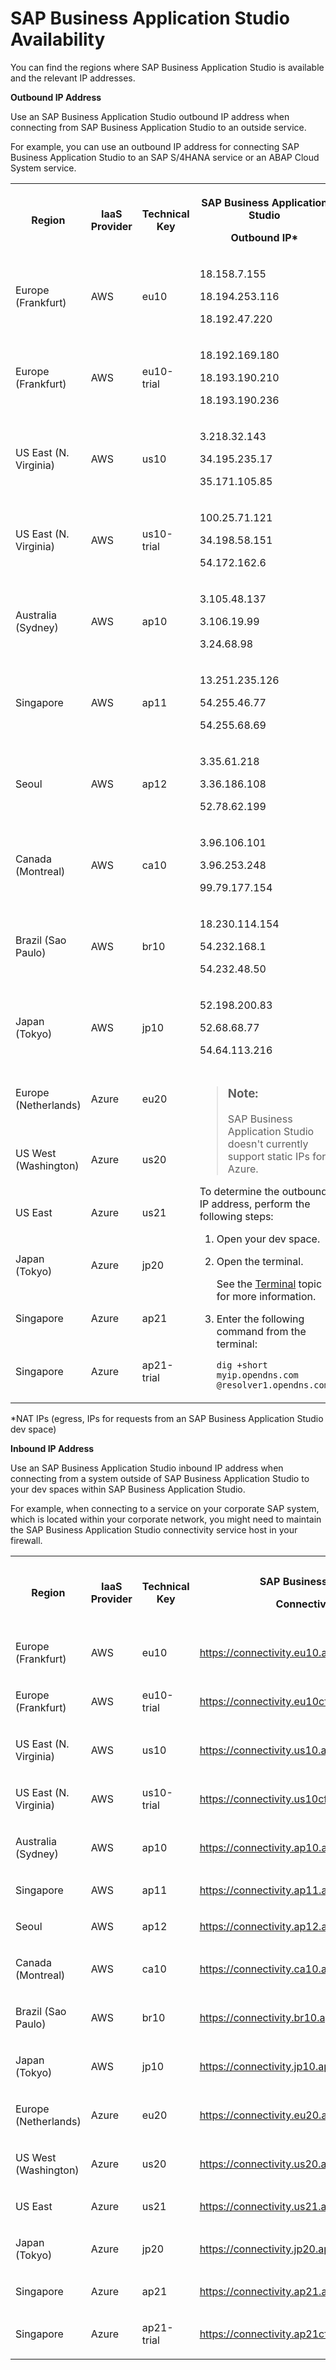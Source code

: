 <!-- loio8509485251814213876223e332bfdcbb -->

# SAP Business Application Studio Availability

You can find the regions where SAP Business Application Studio is available and the relevant IP addresses.

**Outbound IP Address**

Use an SAP Business Application Studio outbound IP address when connecting from SAP Business Application Studio to an outside service.

For example, you can use an outbound IP address for connecting SAP Business Application Studio to an SAP S/4HANA service or an ABAP Cloud System service.


<table>
<tr>
<th>

Region



</th>
<th>

IaaS Provider



</th>
<th>

Technical Key



</th>
<th>

SAP Business Application Studio

Outbound IP\*



</th>
</tr>
<tr>
<td>

Europe \(Frankfurt\)



</td>
<td>

AWS



</td>
<td>

eu10



</td>
<td>

18.158.7.155

18.194.253.116

18.192.47.220



</td>
</tr>
<tr>
<td>

Europe \(Frankfurt\)



</td>
<td>

AWS



</td>
<td>

eu10-trial



</td>
<td>

18.192.169.180

18.193.190.210

18.193.190.236



</td>
</tr>
<tr>
<td>

US East \(N. Virginia\)



</td>
<td>

AWS



</td>
<td>

us10



</td>
<td>

3.218.32.143

34.195.235.17

35.171.105.85



</td>
</tr>
<tr>
<td>

US East \(N. Virginia\)



</td>
<td>

AWS



</td>
<td>

us10-trial



</td>
<td>

100.25.71.121

34.198.58.151

54.172.162.6



</td>
</tr>
<tr>
<td>

Australia \(Sydney\)



</td>
<td>

AWS



</td>
<td>

ap10



</td>
<td>

3.105.48.137

3.106.19.99

3.24.68.98



</td>
</tr>
<tr>
<td>

Singapore



</td>
<td>

AWS



</td>
<td>

ap11



</td>
<td>

13.251.235.126

54.255.46.77

54.255.68.69



</td>
</tr>
<tr>
<td>

Seoul



</td>
<td>

AWS



</td>
<td>

ap12



</td>
<td>

3.35.61.218

3.36.186.108

52.78.62.199



</td>
</tr>
<tr>
<td>

Canada \(Montreal\)



</td>
<td>

AWS



</td>
<td>

ca10



</td>
<td>

3.96.106.101

3.96.253.248

99.79.177.154



</td>
</tr>
<tr>
<td>

Brazil \(Sao Paulo\)



</td>
<td>

AWS



</td>
<td>

br10



</td>
<td>

18.230.114.154

54.232.168.1

54.232.48.50



</td>
</tr>
<tr>
<td>

Japan \(Tokyo\)



</td>
<td>

AWS



</td>
<td>

jp10



</td>
<td>

52.198.200.83

52.68.68.77

54.64.113.216



</td>
</tr>
<tr>
<td>

Europe \(Netherlands\)



</td>
<td>

Azure



</td>
<td>

eu20



</td>
<td rowspan="6">

> ### Note:  
> SAP Business Application Studio doesn't currently support static IPs for Azure.

To determine the outbound IP address, perform the following steps:

1.  Open your dev space.
2.  Open the terminal.

    See the [Terminal](Terminal_c8b4ae9.md) topic for more information.

3.  Enter the following command from the terminal:

    ```
    dig +short myip.opendns.com @resolver1.opendns.com
    ```




</td>
</tr>
<tr>
<td>

US West \(Washington\)



</td>
<td>

Azure



</td>
<td>

us20



</td>
</tr>
<tr>
<td>

US East



</td>
<td>

Azure



</td>
<td>

us21



</td>
</tr>
<tr>
<td>

Japan \(Tokyo\)



</td>
<td>

Azure



</td>
<td>

jp20



</td>
</tr>
<tr>
<td>

Singapore



</td>
<td>

Azure



</td>
<td>

ap21



</td>
</tr>
<tr>
<td>

Singapore



</td>
<td>

Azure



</td>
<td>

ap21-trial



</td>
</tr>
</table>

\*NAT IPs \(egress, IPs for requests from an SAP Business Application Studio dev space\)

**Inbound IP Address**

Use an SAP Business Application Studio inbound IP address when connecting from a system outside of SAP Business Application Studio to your dev spaces within SAP Business Application Studio.

For example, when connecting to a service on your corporate SAP system, which is located within your corporate network, you might need to maintain the SAP Business Application Studio connectivity service host in your firewall.


<table>
<tr>
<th>

Region



</th>
<th>

IaaS Provider



</th>
<th>

Technical Key



</th>
<th>

SAP Business Application Studio

Connectivity Service Host



</th>
<th>

SAP Business Application Studio

Inbound IP



</th>
</tr>
<tr>
<td>

Europe \(Frankfurt\)



</td>
<td>

AWS



</td>
<td>

eu10



</td>
<td>

https://connectivity.eu10.applicationstudio.cloud.sap



</td>
<td rowspan="16">

> ### Note:  
> SAP Business Application Studio doesn't currently support static inbound IPs.

To determine the inbound IP address, perform the following steps:

1.  Open the command prompt.
2.  Enter the following command:

    ```
    $ nslookup <connectivity_service_host>
    ```


> ### Note:  
> The inbound IPs may change over time. If you have trouble connecting from an outside system to SAP Business Application Studio, perform the steps above to determine the new inbound IP address.



</td>
</tr>
<tr>
<td>

Europe \(Frankfurt\)



</td>
<td>

AWS



</td>
<td>

eu10-trial



</td>
<td>

https://connectivity.eu10cf.trial.applicationstudio.cloud.sap



</td>
</tr>
<tr>
<td>

US East \(N. Virginia\)



</td>
<td>

AWS



</td>
<td>

us10



</td>
<td>

https://connectivity.us10.applicationstudio.cloud.sap



</td>
</tr>
<tr>
<td>

US East \(N. Virginia\)



</td>
<td>

AWS



</td>
<td>

us10-trial



</td>
<td>

https://connectivity.us10cf.trial.applicationstudio.cloud.sap



</td>
</tr>
<tr>
<td>

Australia \(Sydney\)



</td>
<td>

AWS



</td>
<td>

ap10



</td>
<td>

https://connectivity.ap10.applicationstudio.cloud.sap



</td>
</tr>
<tr>
<td>

Singapore



</td>
<td>

AWS



</td>
<td>

ap11



</td>
<td>

https://connectivity.ap11.applicationstudio.cloud.sap



</td>
</tr>
<tr>
<td>

Seoul



</td>
<td>

AWS



</td>
<td>

ap12



</td>
<td>

https://connectivity.ap12.applicationstudio.cloud.sap



</td>
</tr>
<tr>
<td>

Canada \(Montreal\)



</td>
<td>

AWS



</td>
<td>

ca10



</td>
<td>

https://connectivity.ca10.applicationstudio.cloud.sap



</td>
</tr>
<tr>
<td>

Brazil \(Sao Paulo\)



</td>
<td>

AWS



</td>
<td>

br10



</td>
<td>

https://connectivity.br10.applicationstudio.cloud.sap



</td>
</tr>
<tr>
<td>

Japan \(Tokyo\)



</td>
<td>

AWS



</td>
<td>

jp10



</td>
<td>

https://connectivity.jp10.applicationstudio.cloud.sap



</td>
</tr>
<tr>
<td>

Europe \(Netherlands\)



</td>
<td>

Azure



</td>
<td>

eu20



</td>
<td>

https://connectivity.eu20.applicationstudio.cloud.sap



</td>
</tr>
<tr>
<td>

US West \(Washington\)



</td>
<td>

Azure



</td>
<td>

us20



</td>
<td>

https://connectivity.us20.applicationstudio.cloud.sap



</td>
</tr>
<tr>
<td>

US East



</td>
<td>

Azure



</td>
<td>

us21



</td>
<td>

https://connectivity.us21.applicationstudio.cloud.sap



</td>
</tr>
<tr>
<td>

Japan \(Tokyo\)



</td>
<td>

Azure



</td>
<td>

jp20



</td>
<td>

https://connectivity.jp20.applicationstudio.cloud.sap



</td>
</tr>
<tr>
<td>

Singapore



</td>
<td>

Azure



</td>
<td>

ap21



</td>
<td>

https://connectivity.ap21.applicationstudio.cloud.sap



</td>
</tr>
<tr>
<td>

Singapore



</td>
<td>

Azure



</td>
<td>

ap21-trial



</td>
<td>

https://connectivity.ap21cf.trial.applicationstudio.cloud.sap



</td>
</tr>
</table>


